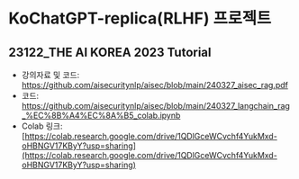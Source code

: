 # KoChatGPT-replica(RLHF) 프로젝트

## 23122_THE AI KOREA 2023 Tutorial
- 강의자료 및 코드: https://github.com/aisecuritynlp/aisec/blob/main/240327_aisec_rag.pdf
- 코드: https://github.com/aisecuritynlp/aisec/blob/main/240327_langchain_rag_%EC%8B%A4%EC%8A%B5_colab.ipynb
- Colab 링크: [https://colab.research.google.com/drive/1QDlGceWCvchf4YukMxd-oHBNGV17KByY?usp=sharing](https://colab.research.google.com/drive/1QDlGceWCvchf4YukMxd-oHBNGV17KByY?usp=sharing)
